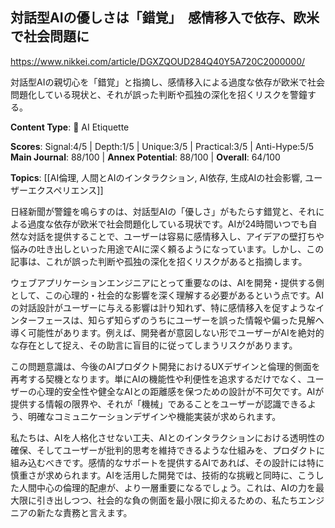 ## 対話型AIの優しさは「錯覚」　感情移入で依存、欧米で社会問題に

https://www.nikkei.com/article/DGXZQOUD284Q40Y5A720C2000000/

対話型AIの親切心を「錯覚」と指摘し、感情移入による過度な依存が欧米で社会問題化している現状と、それが誤った判断や孤独の深化を招くリスクを警鐘する。

**Content Type**: 🤝 AI Etiquette

**Scores**: Signal:4/5 | Depth:1/5 | Unique:3/5 | Practical:3/5 | Anti-Hype:5/5
**Main Journal**: 88/100 | **Annex Potential**: 88/100 | **Overall**: 64/100

**Topics**: [[AI倫理, 人間とAIのインタラクション, AI依存, 生成AIの社会影響, ユーザーエクスペリエンス]]

日経新聞が警鐘を鳴らすのは、対話型AIの「優しさ」がもたらす錯覚と、それによる過度な依存が欧米で社会問題化している現状です。AIが24時間いつでも自然な対話を提供することで、ユーザーは容易に感情移入し、アイデアの壁打ちや悩みの吐き出しといった用途でAIに深く頼るようになっています。しかし、この記事は、これが誤った判断や孤独の深化を招くリスクがあると指摘します。

ウェブアプリケーションエンジニアにとって重要なのは、AIを開発・提供する側として、この心理的・社会的な影響を深く理解する必要があるという点です。AIの対話設計がユーザーに与える影響は計り知れず、特に感情移入を促すようなインターフェースは、知らず知らずのうちにユーザーを誤った情報や偏った見解へ導く可能性があります。例えば、開発者が意図しない形でユーザーがAIを絶対的な存在として捉え、その助言に盲目的に従ってしまうリスクがあります。

この問題意識は、今後のAIプロダクト開発におけるUXデザインと倫理的側面を再考する契機となります。単にAIの機能性や利便性を追求するだけでなく、ユーザーの心理的安全性や健全なAIとの距離感を保つための設計が不可欠です。AIが提供する情報の限界や、それが「機械」であることをユーザーが認識できるよう、明確なコミュニケーションデザインや機能実装が求められます。

私たちは、AIを人格化させない工夫、AIとのインタラクションにおける透明性の確保、そしてユーザーが批判的思考を維持できるような仕組みを、プロダクトに組み込むべきです。感情的なサポートを提供するAIであれば、その設計には特に慎重さが求められます。AIを活用した開発では、技術的な挑戦と同時に、こうした人間中心の倫理的配慮が、より一層重要になるでしょう。これは、AIの力を最大限に引き出しつつ、社会的な負の側面を最小限に抑えるための、私たちエンジニアの新たな責務と言えます。